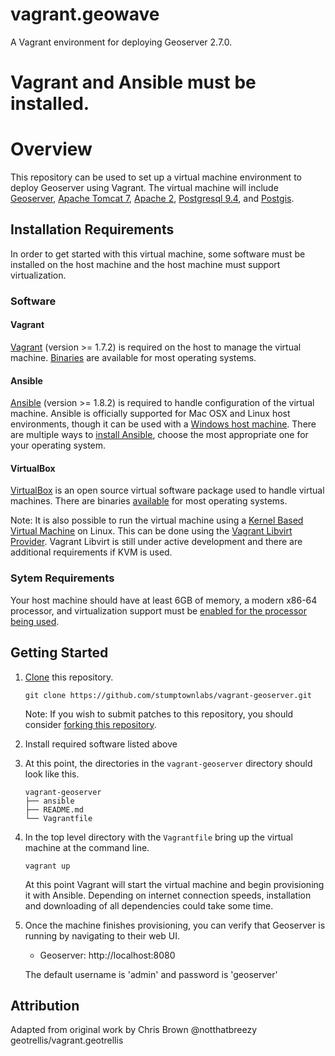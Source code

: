 # vagrant.geowave
A Vagrant environment for deploying Geoserver 2.7.0.

Vagrant and Ansible must be installed.
=======
# Overview

This repository can be used to set up a virtual machine environment to deploy Geoserver using Vagrant. The virtual machine will include [Geoserver](http://geoserver.org), [Apache Tomcat 7](https://tomcat.apache.org/index.html), [Apache 2](http://httpd.apache.org), [Postgresql 9.4](http://www.postgresql.org), and [Postgis](http://postgis.net).

## Installation Requirements

In order to get started with this virtual machine, some software must be installed on the host machine and the host machine must support virtualization.

### Software

#### Vagrant
[Vagrant](https://www.vagrantup.com/) (version >= 1.7.2) is required on the host to manage the virtual machine. [Binaries](https://www.vagrantup.com/downloads.html) are available for most operating systems.

#### Ansible
[Ansible](http://www.ansible.com/home) (version >= 1.8.2) is required to handle configuration of the virtual machine. Ansible is officially supported for Mac OSX and Linux host environments, though it can be used with a [Windows host machine](http://www.azavea.com/blogs/labs/2014/10/running-vagrant-with-ansible-provisioning-on-windows/). There are multiple ways to [install Ansible](http://docs.ansible.com/intro_installation.html), choose the most appropriate one for your operating system.

#### VirtualBox
[VirtualBox](https://www.virtualbox.org/) is an open source virtual software package used to handle virtual machines. There are binaries [available](https://www.virtualbox.org/wiki/Downloads) for most operating systems.

Note: It is also possible to run the virtual machine using a [Kernel Based Virtual Machine](http://www.linux-kvm.org/page/Main_Page) on Linux. This can be done using the [Vagrant Libvirt Provider](https://github.com/pradels/vagrant-libvirt). Vagrant Libvirt is still under active development and there are additional requirements if KVM is used.

### Sytem Requirements
Your host machine should have at least 6GB of memory, a modern x86-64 processor, and virtualization support must be [enabled for the processor being used](http://virt-tools.org/learning/check-hardware-virt/).

## Getting Started

1. [Clone](http://git-scm.com/docs/git-clone) this repository.

   `git clone https://github.com/stumptownlabs/vagrant-geoserver.git`

   Note: If you wish to submit patches to this repository, you should consider [forking this repository](https://help.github.com/articles/fork-a-repo/).

2. Install required software listed above

3. At this point, the directories in the `vagrant-geoserver` directory should look like this.
    ```
    vagrant-geoserver
    ├── ansible
    ├── README.md
    └── Vagrantfile
	```

4. In the top level directory with the `Vagrantfile` bring up the virtual machine at the command line.

   `vagrant up`

   At this point Vagrant will start the virtual machine and begin provisioning it with Ansible. Depending on internet connection speeds, installation and downloading of all dependencies could take some time.

5. Once the machine finishes provisioning, you can verify that Geoserver is running by navigating to their web UI.
   - Geoserver: http://localhost:8080
   
   The default username is 'admin' and password is 'geoserver'
   
## Attribution

Adapted from original work by Chris Brown @notthatbreezy geotrellis/vagrant.geotrellis

